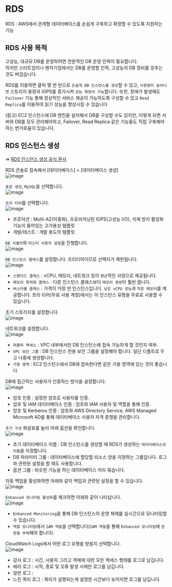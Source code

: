 # RDS

RDS : AWS에서 관계형 데이터베이스를 손쉽게 구축하고 확장할 수 있도록 지원하는 기능

## RDS 사용 목적

고성능, 대규모 DB를 운영하려면 전문적인 DB 운영 인력이 필요합니다.   
하지만 스타트업이나 벤처기업에서는 DB를 운영할 인력, 고성능의 DB 장비를 갖추는 것도 버겁습니다.

RDS를 이용하면 클릭 몇 번 만으로 `손쉽게 DB 인스턴스를 생성`할 수 있고, `사용량이 늘어나면` 스토리지 용량과 IOPS를 증가시켜 `성능 확장이 가능`합니다.
또한, 장애가 발생해도 `Failover` 기능 통해 정상적인 서비스 제공이 가능하도록 구성할 수 있고 `Read Replica`를 이용하여 읽기 성능을 향상시킬 수 있습니다

(참고) EC2 인스턴스에 DB 엔진을 설치해서 DB를 구성할 수도 있지만, 이렇게 되면 서버와 DB를 모두 관리해야하고, Failover, Read Replica 같은 기능들도 직접 구축해야하는 번거로움이 있습니다.

## RDS 인스턴스 생성

=> [RDS 인스턴스 생성 공식 문서](https://docs.aws.amazon.com/ko_kr/ko_kr/AmazonRDS/latest/UserGuide/USER_CreateDBInstance.html#:~:text=Amazon%20RDS%20DB%20%EC%9D%B8%EC%8A%A4%ED%84%B4%EC%8A%A4%20%EC%83%9D%EC%84%B1)

RDS 콘솔로 접속해서 [데이터베이스] > [데이터베이스 생성]   
![image](https://user-images.githubusercontent.com/43658658/146317169-ac1e12c5-95dc-429b-a0e6-a5ec76eb0eb2.png)

`표준 생성`, `MySQL`을 선택합니다.   
![image](https://user-images.githubusercontent.com/43658658/146317995-304e3882-65f7-4e25-9ebe-49f0eda652ff.png)

`프리 티어`를 선택합니다.   
![image](https://user-images.githubusercontent.com/43658658/146318152-1b95ca6d-4a45-474f-aae4-34f2b2587ede.png)   
* 프로덕션 : Multi-AZ(이중화), 프로비저닝된 IOPS(고성능 I/O), 삭제 방지 활성화 기능이 들어있는 고가용성 템플릿
* 개발/테스트 : 개발 용도의 템플릿

`DB 식별자`와 `마스터 사용자 설정`을 진행합니다.   
![image](https://user-images.githubusercontent.com/43658658/146318829-095ab5fe-5bd0-42c0-a56c-a70f64fca12b.png)

`DB 인스턴스 클래스`를 설정합니다. 프리티어이므로 선택지가 제한됩니다.   
![image](https://user-images.githubusercontent.com/43658658/146318910-54af2887-15d1-4b92-b041-ef3418a2d247.png)   
* `스탠다드 클래스` : vCPU, 메모리, 네트워크 등이 `평균`적인 사양으로 제공됩니다.
* `메모리 최적화 클래스` : 다른 인스턴스 클래스보다 `메모리 용량`이 훨씬 큽니다.
* `버스터블 클래스` : 가격이 가장 싼 인스턴스입니다. `낮은 vCPU 성능`과 `적은 메모리`를 제공합니다. 프리 티어(무료 사용 계정)에서는 이 인스턴스 유형을 무료로 사용할 수 있습니다.

초기 스토리지를 설정합니다.   
![image](https://user-images.githubusercontent.com/43658658/146319171-b20f5639-4631-418c-ad75-700f39e61989.png)

네트워크를 설정합니다.   
![image](https://user-images.githubusercontent.com/43658658/146319406-4ec6f024-f139-4891-aa06-47e5c0094a1f.png)   
* `퍼블릭 액세스` : VPC 내부에서만 DB 인스턴스에 접속 가능하게 할 것인지 여부.
* `VPC 보안 그룹` : DB 인스턴스 전용 보안 그룹을 설정해야 합니다. 일단 디폴트로 두고 나중에 생성합니다.
* `가용 영역` : EC2 인스턴스에서 DB에 접속한다면 같은 가용 영역에 있는 것이 좋습니다.

DB에 접근하는 사용자가 인증하는 방식을 설정합니다.   
![image](https://user-images.githubusercontent.com/43658658/146319853-bd16218c-2150-4aab-83a6-df0bc7955773.png)   
* 암호 인증 : 설정한 암호로 사용자를 인증.
* 암호 및 IAM 데이터베이스 인증 : 암호와 IAM 사용자 및 역할을 통해 인증.
* 암호 및 Kerberos 인증 : 암호와 AWS Directory Service, AWS Managed Microsoft AD를 통해 데이터베이스 사용자 자격 증명을 관리합니다.

`추가 구성` 화살표를 눌러 아래 옵션을 확인합니다.   
![image](https://user-images.githubusercontent.com/43658658/146324590-a1b135a8-6c04-4121-ab07-fc31aae24608.png)   
* 초기 데이터베이스 이름 : DB 인스턴스를 생성할 때 RDS가 생성하는 `데이터베이스의 이름`을 지정합니다.
* DB 파라미터 그룹 : 데이터베이스에 할당할 리소스 양을 지정하는 그룹입니다. 로그와 관련된 설정을 할 때도 사용합니다.
* 옵션 그룹 : 비슷한 기능을 하는 데이터베이스 끼리 묶습니다.

자동 백업을 활성화하면 아래와 같이 백업과 관련된 설정을 할 수 있습니다.   
![image](https://user-images.githubusercontent.com/43658658/146322652-a13881ee-9d7c-46ee-b971-6ecb6f1ec5be.png)

`Enhanced 모니터링 활성화`를 체크하면 아래와 같이 나타납니다.   
![image](https://user-images.githubusercontent.com/43658658/146323407-9d71708b-625f-4342-a7fe-709ef465f901.png)   
* `Enhanced Monitoring`을 통해 DB 인스턴스의 운영 체제를 실시간으로 모니터링할 수 있습니다.
* `역할 모니터링`에서 `IAM 역할`을 선택합니다(`IAM 역할`을 통해 `Enhanced 모니터링`에 `권한을 부여`해야 합니다).

CloudWatch Logs에서 어떤 로그 유형을 받을지 선택합니다.   
![image](https://user-images.githubusercontent.com/43658658/146324615-664715b5-0621-42c4-bc7e-efac0c87fcd5.png)   
* 감사 로그 : 시간, 사용자 그리고 객체에 대한 모든 액세스 형태를 로그로 남깁니다.
* 에러 로그 : 시작, 종료 및 오류 발생 시에만 로그를 남깁니다.
* 일반 로그 : 
* 느린 쿼리 로그 : 쿼리가 실행되는게 설정한 시간보다 늦어지면 로그를 남깁니다.









